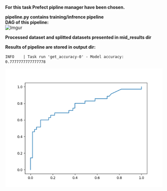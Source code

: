 **For this task Prefect pipline manager have been chosen.**  
  
**pipeline.py contains training/infrence pipeline**  
**DAG of this pipeline:**  
![Imgur](https://i.imgur.com/6XaXLvW.png)  
  
**Processed dataset and splitted datasets presented in mid_results dir**
  
**Results of pipeline are stored in output dir:**  
```
INFO    | Task run 'get_accuracy-0' - Model accuracy: 0.7777777777777778  
```
![github](https://github.com/olegbaryshnikov/engineering-practices-ml/blob/main/hw3/output/roc_auc_curve.png?raw=true)